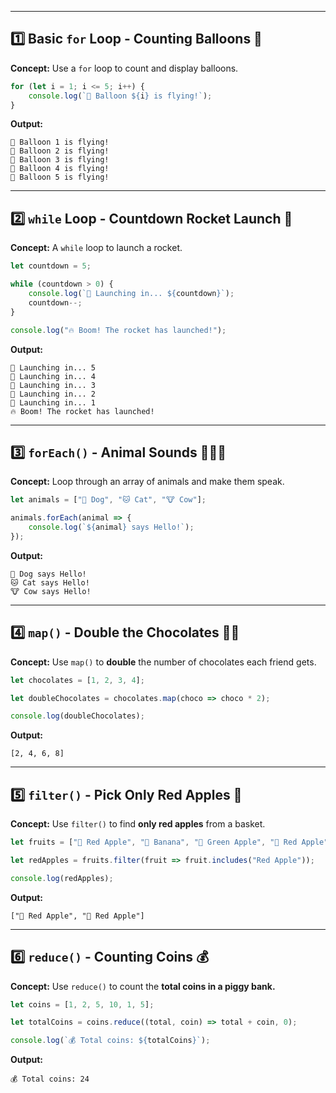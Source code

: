 
---

## **1️⃣ Basic `for` Loop - Counting Balloons 🎈**
**Concept:** Use a `for` loop to count and display balloons.  

```js
for (let i = 1; i <= 5; i++) {
    console.log(`🎈 Balloon ${i} is flying!`);
}
```
**Output:**
```
🎈 Balloon 1 is flying!
🎈 Balloon 2 is flying!
🎈 Balloon 3 is flying!
🎈 Balloon 4 is flying!
🎈 Balloon 5 is flying!
```

---

## **2️⃣ `while` Loop - Countdown Rocket Launch 🚀**
**Concept:** A `while` loop to launch a rocket.  

```js
let countdown = 5;

while (countdown > 0) {
    console.log(`🚀 Launching in... ${countdown}`);
    countdown--;
}

console.log("🔥 Boom! The rocket has launched!");
```
**Output:**
```
🚀 Launching in... 5
🚀 Launching in... 4
🚀 Launching in... 3
🚀 Launching in... 2
🚀 Launching in... 1
🔥 Boom! The rocket has launched!
```

---

## **3️⃣ `forEach()` - Animal Sounds 🐶🐱🐮**
**Concept:** Loop through an array of animals and make them speak.  

```js
let animals = ["🐶 Dog", "🐱 Cat", "🐮 Cow"];

animals.forEach(animal => {
    console.log(`${animal} says Hello!`);
});
```
**Output:**
```
🐶 Dog says Hello!
🐱 Cat says Hello!
🐮 Cow says Hello!
```

---

## **4️⃣ `map()` - Double the Chocolates 🍫🍫**
**Concept:** Use `map()` to **double** the number of chocolates each friend gets.  

```js
let chocolates = [1, 2, 3, 4];

let doubleChocolates = chocolates.map(choco => choco * 2);

console.log(doubleChocolates);
```
**Output:**
```
[2, 4, 6, 8]
```

---

## **5️⃣ `filter()` - Pick Only Red Apples 🍎**
**Concept:** Use `filter()` to find **only red apples** from a basket.  

```js
let fruits = ["🍎 Red Apple", "🍌 Banana", "🍏 Green Apple", "🍎 Red Apple"];

let redApples = fruits.filter(fruit => fruit.includes("Red Apple"));

console.log(redApples);
```
**Output:**
```
["🍎 Red Apple", "🍎 Red Apple"]
```

---

## **6️⃣ `reduce()` - Counting Coins 💰**
**Concept:** Use `reduce()` to count the **total coins in a piggy bank.**  

```js
let coins = [1, 2, 5, 10, 1, 5];

let totalCoins = coins.reduce((total, coin) => total + coin, 0);

console.log(`💰 Total coins: ${totalCoins}`);
```
**Output:**
```
💰 Total coins: 24
```

